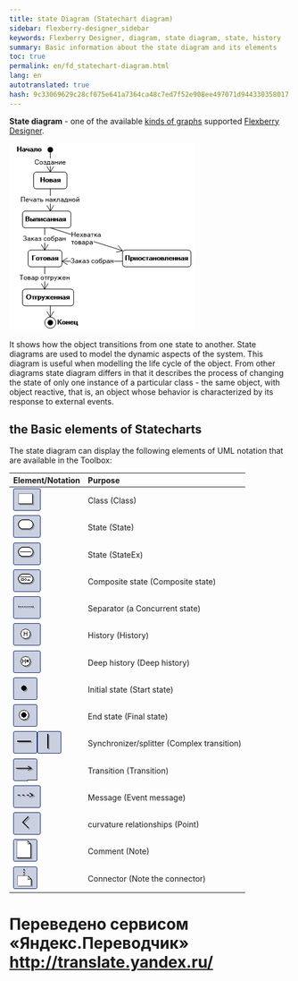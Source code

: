 ```yaml
--- 
title: state Diagram (Statechart diagram) 
sidebar: flexberry-designer_sidebar 
keywords: Flexberry Designer, diagram, state diagram, state, history 
summary: Basic information about the state diagram and its elements 
toc: true 
permalink: en/fd_statechart-diagram.html 
lang: en 
autotranslated: true 
hash: 9c33069629c28cf075e641a7364ca48c7ed7f52e908ee497071d944330358017 
--- 
```


**State diagram** - one of the available [kinds of graphs](fd_editing-diagram.html) supported [Flexberry Designer](fd_landing_page.html). 

![](/images/pages/products/flexberry-designer/diagram/statechart-diagram.png) 

It shows how the object transitions from one state to another. State diagrams are used to model the dynamic aspects of the system. This diagram is useful when modelling the life cycle of the object. 
From other diagrams state diagram differs in that it describes the process of changing the state of only one instance of a particular class - the same object, with object reactive, that is, an object whose behavior is characterized by its response to external events. 

## the Basic elements of Statecharts 

The state diagram can display the following elements of UML notation that are available in the Toolbox: 

Element/Notation | Purpose 
:-----------------------------------|:---------------------------------------------------------- 
![](/images/pages/products/flexberry-designer/diagram/instance.jpg) | Class (Class) 
![](/images/pages/products/flexberry-designer/diagram/state.jpg) | State (State) 
![](/images/pages/products/flexberry-designer/diagram/stateex.jpg) | State (StateEx) 
![](/images/pages/products/flexberry-designer/diagram/statecomposite.jpg) | Composite state (Composite state) 
![](/images/pages/products/flexberry-designer/diagram/concstate.jpg) | Separator (a Concurrent state) 
![](/images/pages/products/flexberry-designer/diagram/history.jpg) | History (History) 
![](/images/pages/products/flexberry-designer/diagram/historydeep.jpg) | Deep history (Deep history) 
![](/images/pages/products/flexberry-designer/diagram/startstate.jpg) | Initial state (Start state) 
![](/images/pages/products/flexberry-designer/diagram/finalstate.jpg) | End state (Final state) 
![](/images/pages/products/flexberry-designer/diagram/complextransition.jpg)![](/images/pages/products/flexberry-designer/diagram/complextransition_ver.jpg) | Synchronizer/splitter (Complex transition) 
![](/images/pages/products/flexberry-designer/diagram/transition.jpg) | Transition (Transition) 
![](/images/pages/products/flexberry-designer/diagram/eventmessage.jpg) | Message (Event message) 
![](/images/pages/products/flexberry-designer/diagram/corner.jpg) | curvature relationships (Point) 
![](/images/pages/products/flexberry-designer/diagram/note.jpg) | Comment (Note) 
![](/images/pages/products/flexberry-designer/diagram/noteconn.jpg) | Connector (Note the connector) 



 # Переведено сервисом «Яндекс.Переводчик» http://translate.yandex.ru/